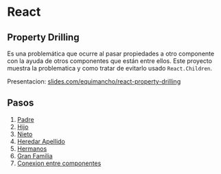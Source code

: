 # React

## Property Drilling

Es una problemática que ocurre al pasar propiedades a otro componente con la ayuda de otros componentes que están entre ellos.
Este proyecto muestra la problematica y como tratar de evitarlo usado `React.Children`.

Presentacion: [slides.com/equimancho/react-property-drilling](https://slides.com/equimancho/react-property-drilling)

## Pasos

1. [Padre](https://github.com/deinacademy/react-drilling/tree/1)
2. [Hijo](https://github.com/deinacademy/react-drilling/tree/2)
3. [Nieto](https://github.com/deinacademy/react-drilling/tree/3)
4. [Heredar Apellido](https://github.com/deinacademy/react-drilling/tree/4)
5. [Hermanos](https://github.com/deinacademy/react-drilling/tree/5)
6. [Gran Familia](https://github.com/deinacademy/react-drilling/tree/6)
7. [Conexion entre componentes](https://github.com/deinacademy/react-drilling/tree/7)
